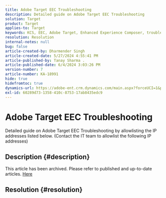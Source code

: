 ```yaml
---
title: Adobe Target EEC Troubleshooting
description: Detailed guide on Adobe Target EEC Troubleshooting
solution: Target
product: Target
applies-to: Target
keywords: KCS, EEC, Adobe Target, Enhanced Experience Composer, troubleshooting
resolution: Resolution
internal-notes: null
bug: false
article-created-by: Dharmender Singh
article-created-date: 5/27/2024 4:55:41 PM
article-published-by: Tanay Sharma .
article-published-date: 6/4/2024 3:03:26 PM
version-number: 7
article-number: KA-18991
hide: true
hidefromtoc: true
dynamics-url: https://adobe-ent.crm.dynamics.com/main.aspx?forceUCI=1&pagetype=entityrecord&etn=knowledgearticle&id=00f6b9ef-491c-ef11-840b-6045bd034c54
exl-id: 60289d73-1358-410c-8753-17ab8435edc9
---
```

# Adobe Target EEC Troubleshooting


Detailed guide on Adobe Target EEC Troubleshooting by allowlisting the IP addresses listed below. (Contact the IT team to allowlist the following IP addresses)

## Description {#description}

This article has been archived. Please refer to published and up-to-date articles. [Here](https://experienceleague.adobe.com/search.html#sort=relevancy)

## Resolution {#resolution}
